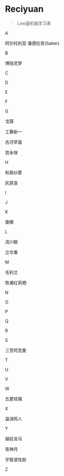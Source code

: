 # Reciyuan
> Low逼机器学习表

A


阿尔托利亚·潘德拉贡(Saber)

B

博丽灵梦

C

D

E

F

G

戈薇

工藤新一

古河早苗

宫永咲

H

和泉纱雾

灰原哀

I

J

K

康娜

L

流川枫

立华奏

M

毛利兰

牧濑红莉栖

N

O

P

Q

R

S

三笠阿克曼

T

U

V

W

五更琉璃



X

漩涡鸣人

Y

越前龙马

夜神月

宇智波佐助

Z
